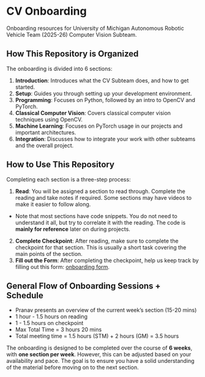 # CV Onboarding
Onboarding resources for University of Michigan Autonomous Robotic Vehicle Team (2025-26) Computer Vision Subteam.

## How This Repository is Organized
The onboarding is divided into 6 sections:
1. **Introduction**: Introduces what the CV Subteam does, and how to get started.
2. **Setup**: Guides you through setting up your development environment.
3. **Programming**: Focuses on Python, followed by an intro to OpenCV and PyTorch.
4. **Classical Computer Vision**: Covers classical computer vision techniques using OpenCV.
5. **Machine Learning**: Focuses on PyTorch usage in our projects and important architectures.
6. **Integration**: Discusses how to integrate your work with other subteams and the overall project.

## How to Use This Repository
Completing each section is a three-step process:
1. **Read**: You will be assigned a section to read through. Complete the reading and take notes if required. Some sections may have videos to make it easier to follow along.
* Note that most sections have code snippets. You do not need to understand it all, but try to correlate it with the reading. The code is **mainly for reference** later on during projects.
2. **Complete Checkpoint**: After reading, make sure to complete the checkpoint for that section. This is usually a short task covering the main points of the section.
3. **Fill out the Form**: After completing the checkpoint, help us keep track by filling out this form: [onboarding form](https://docs.google.com/forms/d/e/1FAIpQLScLKHD6iLj6_rPay34Q4lJyd0qyVFZIeWBGVdZVt97RklUANw/viewform?usp=sharing&ouid=110200261831708927315).

## General Flow of Onboarding Sessions + Schedule

* Pranav presents an overview of the current week’s section (15-20 mins)
* 1 hour - 1.5 hours on reading
* 1 - 1.5 hours on checkpoint
* Max Total Time = 3 hours 20 mins
* Total meeting time = 1.5 hours (STM) + 2 hours (GM) = 3.5 hours


The onboarding is designed to be completed over the course of **6 weeks**, with **one section per week**. However, this can be adjusted based on your availability and pace. The goal is to ensure you have a solid understanding of the material before moving on to the next section.
